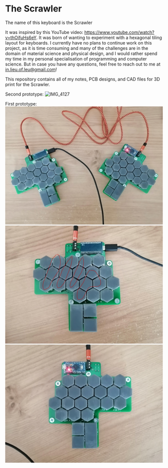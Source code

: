 # The Scrawler
The name of this keyboard is the Scrawler

It was inspired by this YouTube video: https://www.youtube.com/watch?v=thOifuHs6eY. It was born of wanting to experiment with a hexagonal tiling layout for keyboards. I currently have no plans to continue work on this project, as it is time consuming and many of the challenges are in the domain of material science and physical design, and I would rather spend my time in my personal specialisation of programming and computer science. But in case you have any questions, feel free to reach out to me at in.lieu.of.leu@gmail.com!

This repository contains all of my notes, PCB designs, and CAD files for 3D print for the Scrawler.

Second prototype:
![IMG_4127](https://github.com/user-attachments/assets/4b9d13c5-325f-4dfa-9a17-5feb539d4d53)


First prototype:
![prototype both sides](notes/v0.1/IMG_20210712_093523.jpg)
![prototype left side](notes/v0.1/IMG_20210712_093350.jpg)
![prototype right side](notes/v0.1/IMG_20210712_093407.jpg)

